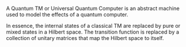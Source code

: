 A Quantum TM or Universal Quantum Computer is an abstract machine used to model the effects of a quantum computer.

In essence, the internal states of a classical TM are replaced by pure or mixed states in a Hilbert space. The transition function is replaced by a collection of unitary matrices that map the Hilbert space to itself.